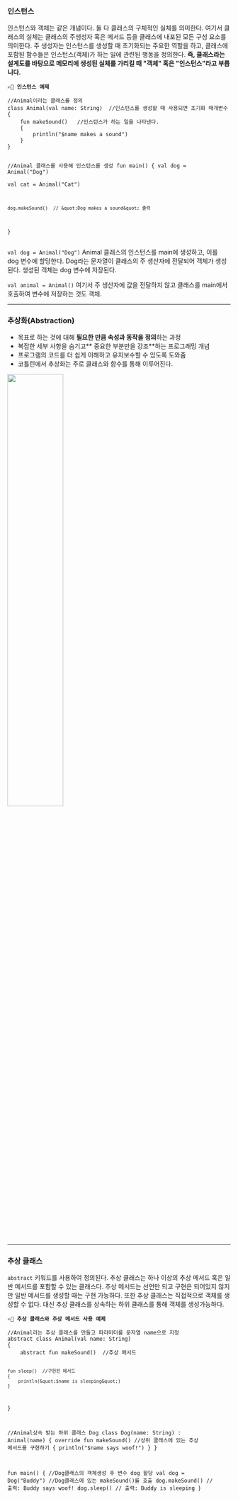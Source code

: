 <h3 id="인스턴스">인스턴스</h3>
<p>인스턴스와 객체는 같은 개념이다. 둘 다 클래스의 구체적인 실체를 의미한다.
여기서 클래스의 실체는 클래스의 주생성자 혹은 메서드 등을 클래스에 내포된 모든 구성 요소를 의미한다. 주 생성자는 인스턴스를 생성할 때 초기화되는 주요한 역할을 하고, 클래스에 포함된 함수들은 인스턴스(객체)가 하는 일에 관련된 행동을 정의한다. 
<strong>즉, 클래스라는 설계도를 바탕으로 메모리에 생성된 실체를 가리킬 때 &quot;객체&quot; 혹은 &quot;인스턴스&quot;라고 부릅니다.</strong></p>
<p><strong><code>✍🏻 인스턴스 예제</code></strong></p>
<pre><code class="language-kotlin">//Animal이라는 클래스를 정의
class Animal(val name: String)  //인스턴스를 생성할 때 사용되면 초기화 매개변수
{
    fun makeSound()   //인스턴스가 하는 일을 나타낸다. 
    {
        println(&quot;$name makes a sound&quot;)
    }
}

//Animal 클래스를 사용해 인스턴스를 생성
fun main() 
{
    val dog = Animal(&quot;Dog&quot;)  
    val cat = Animal(&quot;Cat&quot;)

    dog.makeSound()  // &quot;Dog makes a sound&quot; 출력
}
</code></pre>
<p><code>val dog = Animal(&quot;Dog&quot;)</code>
Animal 클래스의 인스턴스를 main에 생성하고, 이를 dog 변수에 할당한다. 
Dog라는 문자열이 클래스의 주 생산자에 전달되어 객체가 생성된다. 
생성된 객체는 dog 변수에 저장된다.</p>
<p><code>val animal = Animal()</code>
여기서 주 생산자에 값을 전달하지 않고 클래스를 main에서 호출하여 변수에 저장하는 것도 객체. </p>
<hr />
<h3 id="추상화abstraction">추상화(Abstraction)</h3>
<ul>
<li>목표로 하는 것에 대해 <strong>필요한 만큼 속성과 동작을 정의</strong>하는 과정</li>
<li>복잡한 세부 사항을 숨기고** 중요한 부분만을 강조**하는 프로그래밍 개념</li>
<li>프로그램의 코드를 더 쉽게 이해하고 유지보수할 수 있도록 도와줌</li>
<li>코틀린에서 추상화는 주로 클래스와 함수를 통해 이루어진다. </li>
</ul>
<img src="https://velog.velcdn.com/images/a700hui/post/a090c3d1-a6ad-41b5-b820-33b1c86e34d2/image.png" width="50%" />

<hr />
<h3 id="추상-클래스">추상 클래스</h3>
<p><code>abstract</code> 키워드를 사용하여 정의된다. 
추상 클래스는 하나 이상의 추상 메서드 혹은 일반 메서드를 포함할 수 있는 클래스다. 추상 메서드는 선언만 되고 구현은 되어있지 않지만 일반 메서드를 생성할 때는 구현 가능하다. 또한 추상 클래스는 직접적으로 객체를 생성할 수 없다. 대신 추상 클래스를 상속하는 하위 클래스를 통해 객체를 생성가능하다. </p>
<p><strong><code>✍🏻 추상 클래스와 추상 메서드 사용 예제</code></strong></p>
<pre><code class="language-kotlin">//Animal라는 추상 클래스를 만들고 파라미터를 문자열 name으로 지정 
abstract class Animal(val name: String) 
{
    abstract fun makeSound()  //추상 메서드

    fun sleep()  //구현된 메서드
    {
        println(&quot;$name is sleeping&quot;)
    }
}

//Animal상속 받는 하위 클래스 Dog
class Dog(name: String) : Animal(name) 
{
    override fun makeSound()   //상위 클래스에 있는 추상 메서드를 구현하기
    {
        println(&quot;$name says woof!&quot;)
    }
}

fun main() 
{
//Dog클래스의 객체생성 후 변수 dog 할당
    val dog = Dog(&quot;Buddy&quot;)
//Dog클래스에 있는 makeSound()를 호출
    dog.makeSound()  // 출력: Buddy says woof!
    dog.sleep()      // 출력: Buddy is sleeping
}
</code></pre>